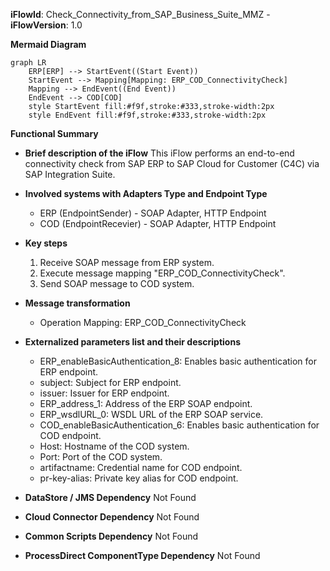 **iFlowId**: Check_Connectivity_from_SAP_Business_Suite_MMZ - **iFlowVersion**: 1.0

**Mermaid Diagram**
```mermaid
graph LR
    ERP[ERP] --> StartEvent((Start Event))
    StartEvent --> Mapping[Mapping: ERP_COD_ConnectivityCheck]
    Mapping --> EndEvent((End Event))
    EndEvent --> COD[COD]
    style StartEvent fill:#f9f,stroke:#333,stroke-width:2px
    style EndEvent fill:#f9f,stroke:#333,stroke-width:2px
```
**Functional Summary**
- **Brief description of the iFlow**
This iFlow performs an end-to-end connectivity check from SAP ERP to SAP Cloud for Customer (C4C) via SAP Integration Suite.

- **Involved systems with Adapters Type and Endpoint Type**
    - ERP (EndpointSender) - SOAP Adapter, HTTP Endpoint
    - COD (EndpointRecevier) - SOAP Adapter, HTTP Endpoint

- **Key steps**
    1. Receive SOAP message from ERP system.
    2. Execute message mapping "ERP_COD_ConnectivityCheck".
    3. Send SOAP message to COD system.

- **Message transformation**
    - Operation Mapping: ERP_COD_ConnectivityCheck

- **Externalized parameters list and their descriptions**
    - ERP_enableBasicAuthentication_8: Enables basic authentication for ERP endpoint.
    - subject: Subject for ERP endpoint.
    - issuer: Issuer for ERP endpoint.
    - ERP_address_1: Address of the ERP SOAP endpoint.
    - ERP_wsdlURL_0: WSDL URL of the ERP SOAP service.
    - COD_enableBasicAuthentication_6: Enables basic authentication for COD endpoint.
    - Host: Hostname of the COD system.
    - Port: Port of the COD system.
    - artifactname: Credential name for COD endpoint.
    - pr-key-alias: Private key alias for COD endpoint.

- **DataStore / JMS Dependency**
Not Found

- **Cloud Connector Dependency**
Not Found

- **Common Scripts Dependency**
Not Found

- **ProcessDirect ComponentType Dependency**
Not Found
